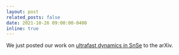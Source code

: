 ```yaml
---
layout: post
related_posts: false
date: 2021-10-26 09:00:00-0400
inline: true
---
```


We just posted our work on [ultrafast dynamics in SnSe](/publications/#Wang2021photoinduced) to the arXiv.
